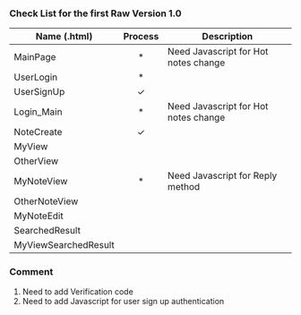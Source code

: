 ### Check List for the first Raw Version 1.0
| Name (.html)          | Process   | Description |
| ----------------------|:---------:|-------------|
| MainPage              |   *       | Need Javascript for Hot notes change |
| UserLogin             |   *       |             |
| UserSignUp            |   ✓       |             |
| Login_Main            |   *       | Need Javascript for Hot notes change |
| NoteCreate            |   ✓       |             |
| MyView                |           |             |
| OtherView             |           |             |
| MyNoteView            |   *       | Need Javascript for Reply method |
| OtherNoteView         |           |             |
| MyNoteEdit            |           |             |
| SearchedResult        |           |             |
| MyViewSearchedResult  |           |             ||

### Comment
1. Need to add Verification code
2. Need to add Javascript for user sign up authentication
